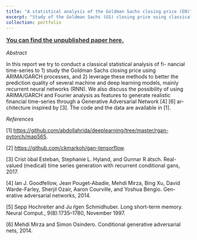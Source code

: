 ```yaml
---
title: "A statistical analysis of the Goldman Sachs closing price (EN)"
excerpt: "Study of the Goldman Sachs (GS) closing price using classical statistical tools. Also discussing possible time-series generation using GANs."
collection: portfolio
---
```


<b><a style="line-height: 1.5;" href="http://AbdollahRida.github.io/MAP565_Abdollah RIDA.pdf"><span style="color: #333333;"><span style="font-size: medium;">You can find the unpublished paper here.</span></span></a></b>

*Abstract*

In this report we try to conduct a classical statistical analysis of fi- nancial time-series to 1) study the Goldman Sachs closing price using ARIMA/GARCH processes, and 2) leverage these methods to better the prediction quality of several machine and deep learning models, mainly recurrent neural networks (RNN). We also discuss the possibility of using ARIMA/GARCH and Fourier analysis as features to generate realistic financial time-series through a Generative Adversarial Network [4] [6] ar- chitecture inspired by [3]. The code and the data are available in [1].

*References*

[1] https://github.com/abdollahrida/deeplearning/tree/master/rgan-pytorch/map565.

[2] https://github.com/ckmarkoh/gan-tensorflow.

[3] Crist ́obal Esteban, Stephanie L. Hyland, and Gunnar R ̈atsch. Real-valued (medical) time series generation with recurrent conditional gans, 2017.

[4] Ian J. Goodfellow, Jean Pouget-Abadie, Mehdi Mirza, Bing Xu, David Warde-Farley, Sherjil Ozair, Aaron Courville, and Yoshua Bengio. Gen- erative adversarial networks, 2014.

[5] Sepp Hochreiter and Ju ̈rgen Schmidhuber. Long short-term memory. Neural Comput., 9(8):1735–1780, November 1997.

[6] Mehdi Mirza and Simon Osindero. Conditional generative adversarial nets, 2014.
